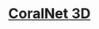 # [CoralNet 3D](https://colab.research.google.com/drive/15VDCn7dib8EZRIF0zixxeaSaZY7zraf4?usp=sharing)
